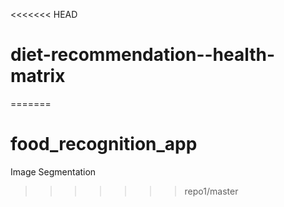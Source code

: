 <<<<<<< HEAD
# diet-recommendation--health-matrix
=======
# food_recognition_app
Image Segmentation
>>>>>>> repo1/master
